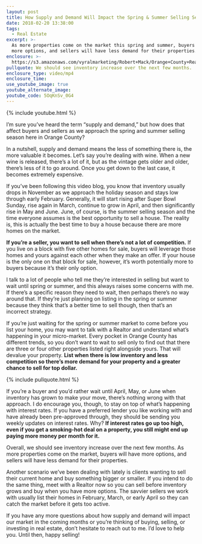 ```yaml
---
layout: post
title: How Supply and Demand Will Impact the Spring & Summer Selling Season
date: 2018-02-20 13:38:00
tags:
  - Real Estate
excerpt: >-
  As more properties come on the market this spring and summer, buyers will have
  more options, and sellers will have less demand for their properties.
enclosure: >-
  https://s3.amazonaws.com/vyralmarketing/Robert+Mack/Orange+County+Real+Estate+Agent-+How+Will+Supply+and+Demand+Impact+Our+Market+Moving+Forward%253F.mp4
pullquote: We should see inventory increase over the next few months.
enclosure_type: video/mp4
enclosure_time:
use_youtube_image: true
youtube_alternate_image:
youtube_code: 5OqKnSv_0G4
---
```


{% include youtube.html %}

I’m sure you’ve heard the term “supply and demand,” but how does that affect buyers and sellers as we approach the spring and summer selling season here in Orange County?

In a nutshell, supply and demand means the less of something there is, the more valuable it becomes. Let’s say you’re dealing with wine. When a new wine is released, there’s a lot of it, but as the vintage gets older and older, there’s less of it to go around. Once you get down to the last case, it becomes extremely expensive.

If you’ve been following this video blog, you know that inventory usually drops in November as we approach the holiday season and stays low through early February. Generally, it will start rising after Super Bowl Sunday, rise again in March, continue to grow in April, and then significantly rise in May and June. June, of course, is the summer selling season and the time everyone assumes is the best opportunity to sell a house. The reality is, this is actually the best time to buy a house because there are more homes on the market.

**If you’re a seller, you want to sell when there’s not a lot of competition.** If you live on a block with five other homes for sale, buyers will leverage those homes and yours against each other when they make an offer. If your house is the only one on that block for sale, however, it’s worth potentially more to buyers because it’s their only option.

I talk to a lot of people who tell me they’re interested in selling but want to wait until spring or summer, and this always raises some concerns with me. If there’s a specific reason they need to wait, then perhaps there’s no way around that. If they’re just planning on listing in the spring or summer because they think that’s a better time to sell though, then that’s an incorrect strategy.

If you’re just waiting for the spring or summer market to come before you list your home, you may want to talk with a Realtor and understand what’s happening in your micro-market. Every pocket in Orange County has different trends, so you don’t want to wait to sell only to find out that there are three or four other properties listed right alongside yours. That will devalue your property. **List when there is low inventory and less competition so there’s more demand for your property and a greater chance to sell for top dollar.**&nbsp;

{% include pullquote.html %}

If you’re a buyer and you’d rather wait until April, May, or June when inventory has grown to make your move, there’s nothing wrong with that approach. I do encourage you, though, to stay on top of what’s happening with interest rates. If you have a preferred lender you like working with and have already been pre-approved through, they should be sending you weekly updates on interest rates. Why? **If interest rates go up too high, even if you get a smoking-hot deal on a property, you still might end up paying more money per month for it.&nbsp;**

Overall, we should see inventory increase over the next few months. As more properties come on the market, buyers will have more options, and sellers will have less demand for their properties.&nbsp;

Another scenario we’ve been dealing with lately is clients wanting to sell their current home and buy something bigger or smaller. If you intend to do the same thing, meet with a Realtor now so you can sell before inventory grows and buy when you have more options. The savvier sellers we work with usually list their homes in February, March, or early April so they can catch the market before it gets too active.&nbsp;

If you have any more questions about how supply and demand will impact our market in the coming months or you’re thinking of buying, selling, or investing in real estate, don’t hesitate to reach out to me. I’d love to help you. Until then, happy selling\!
